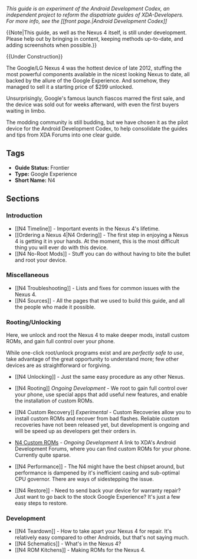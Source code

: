 *This guide is an experiment of the Android Development Codex, an independent project to reform the dispatriate guides of XDA-Developers. For more info, see the [[front page.|Android Development Codex]]*

{{Note|This guide, as well as the Nexus 4 itself, is still under development. Please help out by bringing in content, keeping methods up-to-date, and adding screenshots when possible.}}

{{Under Construction}}

The Google/LG Nexus 4 was the hottest device of late 2012, stuffing the most powerful components available in the nicest looking Nexus to date, all backed by the allure of the Google Experience. And somehow, they managed to sell it a starting price of $299 unlocked.

Unsurprisingly, Google's famous launch fiascos marred the first sale, and the device was sold out for weeks afterward, with even the first buyers waiting in limbo. 

The modding community is still budding, but we have chosen it as the pilot device for the Android Development Codex, to help consolidate the guides and tips from XDA Forums into one clear guide.

## Tags

* **Guide Status:** Frontier
* **Type:** Google Experience
* **Short Name:** N4

## Sections

### Introduction

* [[N4 Timeline]] - Important events in the Nexus 4's lifetime.
* [[Ordering a Nexus 4|N4 Ordering]] - The first step in enjoying a Nexus 4 is getting it in your hands. At the moment, this is the most difficult thing you will ever do with this device.
* [[N4 No-Root Mods]] - Stuff you can do without having to bite the bullet and root your device.

### Miscellaneous

* [[N4 Troubleshooting]] - Lists and fixes for common issues with the Nexus 4.
* [[N4 Sources]] - All the pages that we used to build this guide, and all the people who made it possible.

### Rooting/Unlocking

Here, we unlock and root the Nexus 4 to make deeper mods, install custom ROMs, and gain full control over your phone.

While one-click root/unlock programs exist and are *perfectly safe to use*, take advantage of the great opportunity to understand more; few other devices are as straightforward or forgiving.

* [[N4 Unlocking]] - Just the same easy procedure as any other Nexus.
* [[N4 Rooting]] *Ongoing Development* - We root to gain full control over your phone, use special apps that add useful new features, and enable the installation of custom ROMs.
* [[N4 Custom Recovery]] *Experimental* - Custom Recoveries allow you to install custom ROMs and recover from bad flashes. Reliable custom recoveries have not been released yet, but development is ongoing and will be speed up as developers get their orders in.
* [N4 Custom ROMs](http://forum.xda-developers.com/forumdisplay.php?f=1911) - *Ongoing Development* A link to XDA's Android Development Forums, where you can find custom ROMs for your phone. Currently quite sparse.

* [[N4 Performance]] - The N4 might have the best chipset around, but performance is dampened by it's inefficient casing and sub-optimal CPU governor. There are ways of sidestepping the issue.
* [[N4 Restore]] - Need to send back your device for warranty repair? Just want to go back to the stock Google Experience? It's just a few easy steps to restore.

### Development

* [[N4 Teardown]] - How to take apart your Nexus 4 for repair. It's relatively easy compared to other Androids, but that's not saying much.
* [[N4 Schematics]] - What's in the Nexus 4?
* [[N4 ROM Kitchens]] - Making ROMs for the Nexus 4.
